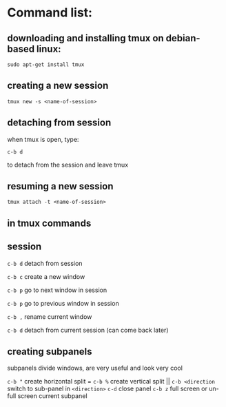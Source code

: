 # Command list:


## downloading and installing tmux on debian-based linux:

`sudo apt-get install tmux`

## creating a new session

`tmux new -s <name-of-session>`

## detaching from session

when tmux is open, type:

`c-b d`

to detach from the session and leave tmux

## resuming a new session

`tmux attach -t <name-of-session>`

## in tmux commands

## session

`c-b d` detach from session

`c-b c` create a new window

`c-b p` go to next window in session

`c-b p` go to previous window in session

`c-b ,` rename current window

`c-b d` detach from current session (can come back later)


## creating subpanels

subpanels divide windows, are very useful and look very cool

`c-b "` create horizontal split =
`c-b %` create vertical split ||
`c-b <direction` switch to sub-panel in `<direction>`
`c-d` close panel
`c-b z` full screen or un-full screen current subpanel

